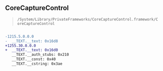 ## CoreCaptureControl

> `/System/Library/PrivateFrameworks/CoreCaptureControl.framework/CoreCaptureControl`

```diff

-1215.5.0.0.0
-  __TEXT.__text: 0x16d8
+1255.30.0.0.0
+  __TEXT.__text: 0x16d0
   __TEXT.__auth_stubs: 0x210
   __TEXT.__const: 0x40
   __TEXT.__cstring: 0x3ae

```
